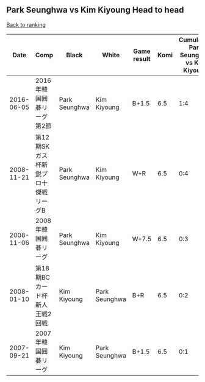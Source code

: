 ## Park Seunghwa vs Kim Kiyoung Head to head

[Back to ranking](../../index.md)




| **Date** | **Comp** | **Black** | **White** | **Game result** | **Komi** | **Cumulative Park Seunghwa vs Kim Kiyoung** | **Park Seunghwa streak** | **Kim Kiyoung streak** | 
| --- | --- | --- | --- | --- | --- | --- | --- | --- |
| 2016-06-05 | 2016年韓国囲碁リーグ第2節 | Park Seunghwa | Kim Kiyoung | B+1.5 | 6.5 | 1:4 | 1 | 0 | 
| 2008-11-21 | 第12期SKガス杯新鋭プロ十傑戦リーグB | Park Seunghwa | Kim Kiyoung | W+R | 6.5 | 0:4 | 0 | 4 | 
| 2008-11-06 | 2008年韓国囲碁リーグ | Park Seunghwa | Kim Kiyoung | W+7.5 | 6.5 | 0:3 | 0 | 3 | 
| 2008-01-10 | 第18期BCカード杯新人王戦2回戦 | Kim Kiyoung | Park Seunghwa | B+R | 6.5 | 0:2 | 0 | 2 | 
| 2007-09-21 | 2007年韓国囲碁リーグ | Kim Kiyoung | Park Seunghwa | B+1.5 | 6.5 | 0:1 | 0 | 1 |




